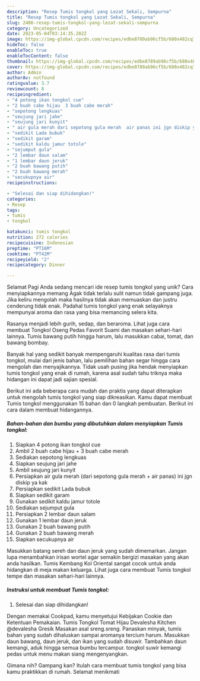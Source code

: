 ```yaml
---
description: "Resep Tumis tongkol yang Lezat Sekali, Sempurna"
title: "Resep Tumis tongkol yang Lezat Sekali, Sempurna"
slug: 2406-resep-tumis-tongkol-yang-lezat-sekali-sempurna
category: Uncategorized
date: 2023-05-04T03:14:35.202Z
image: https://img-global.cpcdn.com/recipes/edbe8789ab96cf5b/680x482cq70/tumis-tongkol-foto-resep-utama.jpg
hideToc: false
enableToc: true
enableTocContent: false
thumbnail: https://img-global.cpcdn.com/recipes/edbe8789ab96cf5b/680x482cq70/tumis-tongkol-foto-resep-utama.jpg
cover: https://img-global.cpcdn.com/recipes/edbe8789ab96cf5b/680x482cq70/tumis-tongkol-foto-resep-utama.jpg
author: Admin
authorAv: notfound
ratingvalue: 3.7
reviewcount: 8
recipeingredient:
- "4 potong ikan tongkol cue"
- "2 buah cabe hijau  3 buah cabe merah"
- "sepotong lengkuas"
- "seujung jari jahe"
- "seujung jari kunyit"
- " air gula merah dari sepotong gula merah  air panas ini jgn diskip ya kak"
- "sedikit Lada bubuk"
- "sedikit garam"
- "sedikit kaldu jamur totole"
- "sejumput gula"
- "2 lembar daun salam"
- "1 lembar daun jeruk"
- "2 buah bawang putih"
- "2 buah bawang merah"
- "secukupnya air"
recipeinstructions:

- "Selesai dan siap dihidangkan!"
categories:
- Resep
tags:
- tumis
- tongkol

katakunci: tumis tongkol 
nutrition: 272 calories
recipecuisine: Indonesian
preptime: "PT16M"
cooktime: "PT42M"
recipeyield: "2"
recipecategory: Dinner

---
```



Selamat Pagi Anda sedang mencari ide resep tumis tongkol yang unik? Cara menyiapkannya memang Agak tidak terlalu sulit namun tidak gampang juga. Jika keliru mengolah maka hasilnya tidak akan memuaskan dan justru cenderung tidak enak. Padahal tumis tongkol yang enak selayaknya mempunyai aroma dan rasa yang bisa memancing selera kita.


Rasanya menjadi lebih gurih, sedap, dan beraroma. Lihat juga cara membuat Tongkol Oseng Pedas Favorit Suami dan masakan sehari-hari lainnya. Tumis bawang putih hingga harum, lalu masukkan cabai, tomat, dan bawang bombay.

Banyak hal yang sedikit banyak mempengaruhi kualitas rasa dari tumis tongkol, mulai dari jenis bahan, lalu pemilihan bahan segar hingga cara mengolah dan menyajikannya. Tidak usah pusing jika hendak menyiapkan tumis tongkol yang enak di rumah, karena asal sudah tahu triknya maka hidangan ini dapat jadi sajian spesial.


Berikut ini ada beberapa cara mudah dan praktis yang dapat diterapkan untuk mengolah tumis tongkol yang siap dikreasikan. Kamu dapat membuat Tumis tongkol menggunakan 15 bahan dan 0 langkah pembuatan. Berikut ini cara dalam membuat hidangannya.

<!--inarticleads1-->

##### Bahan-bahan dan bumbu yang dibutuhkan dalam menyiapkan Tumis tongkol:

1. Siapkan 4 potong ikan tongkol cue
1. Ambil 2 buah cabe hijau + 3 buah cabe merah
1. Sediakan sepotong lengkuas
1. Siapkan seujung jari jahe
1. Ambil seujung jari kunyit
1. Persiapkan  air gula merah (dari sepotong gula merah + air panas) ini jgn diskip ya kak
1. Persiapkan sedikit Lada bubuk
1. Siapkan sedikit garam
1. Gunakan sedikit kaldu jamur totole
1. Sediakan sejumput gula
1. Persiapkan 2 lembar daun salam
1. Gunakan 1 lembar daun jeruk
1. Gunakan 2 buah bawang putih
1. Gunakan 2 buah bawang merah
1. Siapkan secukupnya air


Masukkan batang sereh dan daun jeruk yang sudah dimemarkan. Jangan lupa menambahkan irisan wortel agar semakin bergizi masakan yang akan anda hasilkan. Tumis Kembang Kol Oriental sangat cocok untuk anda hidangkan di meja makan keluarga. Lihat juga cara membuat Tumis tongkol tempe dan masakan sehari-hari lainnya. 

<!--inarticleads2-->

##### Instruksi untuk membuat Tumis tongkol:


1. Selesai dan siap dihidangkan!

Dengan memakai Cookpad, kamu menyetujui Kebijakan Cookie dan Ketentuan Pemakaian. Tumis Tongkol Tomat Hijau Devalesha Kitchen @devalesha Gresik Masakan asal sreng.sreng. Panaskan minyak, tumis bahan yang sudah dihaluskan sampai aromanya tercium harum. Masukkan daun bawang, daun jeruk, dan ikan yang sudah disuwir. Tambahkan daun kemangi, aduk hingga semua bumbu tercampur. tongkol suwir kemangi pedas untuk menu makan siang mengenyangkan. 

Gimana nih? Gampang kan? Itulah cara membuat tumis tongkol yang bisa kamu praktikkan di rumah. Selamat menikmati
